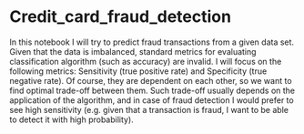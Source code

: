 # Credit_card_fraud_detection

In this notebook I will try to predict fraud transactions from a given data set. Given that the data is imbalanced, standard metrics for evaluating classification algorithm (such as accuracy) are invalid. I will focus on the following metrics: Sensitivity (true positive rate) and Specificity (true negative rate). Of course, they are dependent on each other, so we want to find optimal trade-off between them. Such trade-off usually depends on the application of the algorithm, and in case of fraud detection I would prefer to see high sensitivity (e.g. given that a transaction is fraud, I want to be able to detect it with high probability).

